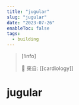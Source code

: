 ```yaml
---
title: "jugular"
slug: "jugular"
date: "2023-07-26"
enableToc: false
tags:
  - building
---
```


> [!info]
>
> 🌱 來自: [[cardiology]]

# jugular


